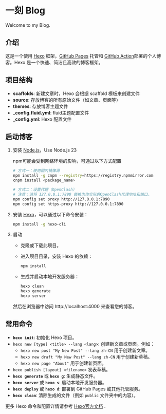 # 一刻 Blog

Welcome to my  Blog.

## 介绍

这是一个使用 [Hexo](https://hexo.io/) 框架，[GitHub Pages](https://pages.github.com/) 托管和 [GitHub Action](https://docs.github.com/zh/actions)部署的个人博客。Hexo 是一个快速、简洁且高效的博客框架。

## 项目结构

- **scaffolds**: 新建文章时，Hexo 会根据 scaffold 模板来创建文件
- **source**: 存放博客的所有原始文件（如文章、页面等）
- **themes**: 存放博客主题文件
- **_config.fluid.yml**: fluid主题配置文件
- **_config.yml**: Hexo 配置文件

## 启动博客

1. 安装 [Node.js](https://nodejs.org/)，Use Node.js 23

    npm可能会受到网络环境的影响，可通过以下方式配置

    ```bash
    # 方式一：使用国内镜像源
    npm install -g cnpm --registry=https://registry.npmmirror.com
    cnpm install <package_name>

    # 方式二：设置代理（OpenClash）
    # 注意：请将 127.0.0.1:7890 替换为你实际的OpenClash代理地址和端口。
    npm config set proxy http://127.0.0.1:7890
    npm config set https-proxy http://127.0.0.1:7890
    ```

2. 安装 [Hexo](https://hexo.io/)，可以通过以下命令安装：

    ```bash
    npm install -g hexo-cli
    ```

3. 启动

    - 克隆或下载此项目。
    - 进入项目目录，安装 Hexo 的依赖：

        ```bash
        npm install
        ```

    - 生成并启动本地开发服务器：

        ```bash
        hexo clean
        hexo generate
        hexo server
        ```

    然后在浏览器中访问 http://localhost:4000 来查看您的博客。

## 常用命令

- **`hexo init`**: 初始化 Hexo 项目。
- `hexo new [type] <title> --lang <lang>`: 创建新文章或页面。例如：
  - `hexo new post "My New Post" --lang zh-CN`  用于创建新文章。
  - `hexo new draft "My New Post" --lang zh-CN`  用于创建新草稿。
  - `hexo new page "About"` 用于创建新页面。
- `hexo publish [layout] <filename>` 发表草稿。
- **`hexo generate`** 或 **`hexo g`**: 生成静态文件。
- **`hexo server`** 或 **`hexo s`**: 启动本地开发服务器。
- **`hexo deploy`** 或 **`hexo d`**: 部署到 GitHub Pages 或其他托管服务。
- **`hexo clean`**: 清除生成的文件（例如 `public` 文件夹中的内容）。

更多 Hexo 命令和配置详情请参考 [Hexo官方文档](https://hexo.io/zh-cn/docs/) .
